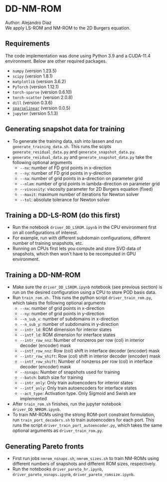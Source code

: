 # DD-NM-ROM
Author: Alejandro Diaz  
We apply LS-ROM and NM-ROM to the 2D Burgers equation. 

## Requirements
The code implementation was done using Python 3.9 and a CUDA-11.4 environment. Below are other required packages. 
- `numpy` (version 1.23.5)
- `scipy` (version 1.8.1)
- `matplotlib` (version 3.6.2)
- `PyTorch` (version 1.12.1)
- `torch-sparse` (version 0.6.10)
- `torch-scatter` (version 2.0.8)
- `dill` (version 0.3.6)
- [`sparselinear`](https://github.com/hyeon95y/SparseLinear) (version 0.0.5)
- `jupyter` (version 5.1.3)

## Generating snapshot data for training
- To generate the training data, ssh into lassen and run `generate_training_data.sh`. This runs the scipts `generate_residual_data.py` and `generate_snapshot_data.py`.
- `generate_residual_data.py` and `generate_snapshot_data.py` take the following optional arguments
  * `--nx`:         number of FD grid points in x-direction
  * `--ny`:         number of FD grid points in y-direction
  * `--na`:         number of grid points in a-direction on parameter grid
  * `--nlam`:       number of grid points in lambda-direction on parameter grid
  * `--viscosity`:  viscosity parameter for 2D Burgers equation (fixed)
  * `--maxit`:      maximum number of iterations for Newton solver
  * `--tol`:        absolute tolerance for Newton solver
## Training a DD-LS-ROM (do this first)
- Run the notebook `driver_DD_LSROM.ipynb` in the CPU environment first on all configurations of interest.
- For example, run with different subdomain configurations, different number of training snapshots, etc. 
- Running on CPUs first lets you compute and store SVD data of snapshots, which then won't have to be recomputed in GPU environment. 

## Training a DD-NM-ROM
- Make sure the `driver_DD_LSROM.ipynb` notebook (see previous section) is run on the desired configuration using a CPU to store POD basis data. 
- Run `train_rom.sh.` This runs the python script `driver_train_rom.py`, which takes the following optional arguments 
  * `--nx`:                number of grid points in x-direction
  * `--ny`:                number of grid points in y-direction
  * `--n_sub_x`:           number of subdomains in x-direction
  * `--n_sub_y`:           number of subdomains in y-direction
  * `--intr_ld`:           ROM dimension for interior states
  * `--intf_ld`:           ROM dimension for interface states
  * `--intr_row_nnz`:      Number of nonzeros per row (col) in interior decoder (encoder) mask
  * `--intf_row_nnz`:      Row (col) shift in interface decoder (encoder) mask
  * `--intr_row_shift`:    Row (col) shift in interior decoder (encoder) mask
  * `--intf_row_shift`:    Number of nonzeros per row (col) in interface decoder (encoder) mask
  * `--nsnaps`:            Number of snapshots used for training
  * `--batch`:             batch size for training
  * `--intr_only`:         Only train autoencoders for interior states
  * `--intf_only`:         Only train autoencoders for interface states
  * `--act_type`:          Activation type. Only Sigmoid and Swish are implemented
- After `train_rom.sh` finishes, run the jupyter notebook `driver_DD_NMROM.ipynb`. 
- To train NM-ROMs using the strong ROM-port constraint formulation, run `train_port_decoders.sh` to train autoencoders for each port. This runs the script `driver_train_port_autoencoder.py`, which takes the same optional arguments as `driver_train_rom.py`.

## Generating Pareto fronts
- First run jobs `nmrom_nsnaps.sh`, `nmrom_sizes.sh` to train NM-ROMs using different numbers of snapshots and different ROM sizes, respectively. 
- Run the notebooks `driver_pareto_hr.ipynb`, `driver_pareto_nsnaps.ipynb`, `driver_pareto_romsize.ipynb`.
